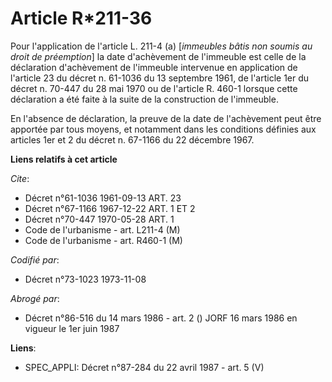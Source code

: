 # Article R*211-36

Pour l'application de l'article L. 211-4 (a) [*immeubles bâtis non soumis au droit de préemption*] la date d'achèvement de
l'immeuble est celle de la déclaration d'achèvement de l'immeuble intervenue en application de l'article 23 du décret n.
61-1036 du 13 septembre 1961, de l'article 1er du décret n. 70-447 du 28 mai 1970 ou de l'article R. 460-1 lorsque cette
déclaration a été faite à la suite de la construction de l'immeuble.

En l'absence de déclaration, la preuve de la date de l'achèvement peut être apportée par tous moyens, et notamment dans les
conditions définies aux articles 1er et 2 du décret n. 67-1166 du 22 décembre 1967.

**Liens relatifs à cet article**

_Cite_:

  - Décret n°61-1036 1961-09-13 ART. 23
  - Décret n°67-1166 1967-12-22 ART. 1 ET 2
  - Décret n°70-447 1970-05-28 ART. 1
  - Code de l'urbanisme - art. L211-4 (M)
  - Code de l'urbanisme - art. R460-1 (M)

_Codifié par_:

  - Décret n°73-1023 1973-11-08

_Abrogé par_:

  - Décret n°86-516 du 14 mars 1986 - art. 2 () JORF 16 mars 1986 en vigueur le   1er juin 1987

**Liens**:

  - SPEC_APPLI: Décret n°87-284 du 22 avril 1987 - art. 5 (V)
